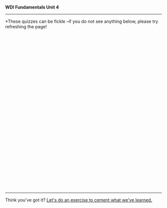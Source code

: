 **WDI Fundamentals Unit 4**

---
*These quizzes can be fickle –if you do not see anything below, please try refreshing the page!

<div class="typeform-widget" data-url="https://gahub.typeform.com/to/WbSTIK" data-text="NEW Fundamentals 4.1" style="width:100%;height:500px;"></div>
<script>(function(){var qs,js,q,s,d=document,gi=d.getElementById,ce=d.createElement,gt=d.getElementsByTagName,id='typef_orm',b='https://s3-eu-west-1.amazonaws.com/share.typeform.com/';if(!gi.call(d,id)){js=ce.call(d,'script');js.id=id;js.src=b+'widget.js';q=gt.call(d,'script')[0];q.parentNode.insertBefore(js,q)}})()</script>

---


Think you've got it? [Let's do an exercise to cement what we've learned.](04_exercise.md)

